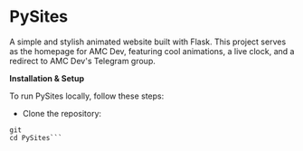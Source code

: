 # PySites

A simple and stylish animated website built with Flask. This project serves as the homepage for AMC Dev, featuring cool animations, a live clock, and a redirect to AMC Dev's Telegram group.

<b>Installation & Setup</b>

To run PySites locally, follow these steps:

- Clone the repository:
```git clone https://github.com/yourusername/PySites
git
cd PySites```
